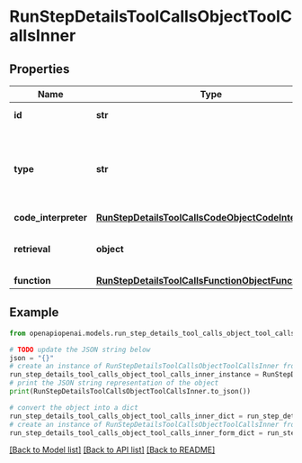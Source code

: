 # RunStepDetailsToolCallsObjectToolCallsInner


## Properties

Name | Type | Description | Notes
------------ | ------------- | ------------- | -------------
**id** | **str** | The ID of the tool call object. | 
**type** | **str** | The type of tool call. This is always going to be &#x60;code_interpreter&#x60; for this type of tool call. | 
**code_interpreter** | [**RunStepDetailsToolCallsCodeObjectCodeInterpreter**](RunStepDetailsToolCallsCodeObjectCodeInterpreter.md) |  | 
**retrieval** | **object** | For now, this is always going to be an empty object. | 
**function** | [**RunStepDetailsToolCallsFunctionObjectFunction**](RunStepDetailsToolCallsFunctionObjectFunction.md) |  | 

## Example

```python
from openapiopenai.models.run_step_details_tool_calls_object_tool_calls_inner import RunStepDetailsToolCallsObjectToolCallsInner

# TODO update the JSON string below
json = "{}"
# create an instance of RunStepDetailsToolCallsObjectToolCallsInner from a JSON string
run_step_details_tool_calls_object_tool_calls_inner_instance = RunStepDetailsToolCallsObjectToolCallsInner.from_json(json)
# print the JSON string representation of the object
print(RunStepDetailsToolCallsObjectToolCallsInner.to_json())

# convert the object into a dict
run_step_details_tool_calls_object_tool_calls_inner_dict = run_step_details_tool_calls_object_tool_calls_inner_instance.to_dict()
# create an instance of RunStepDetailsToolCallsObjectToolCallsInner from a dict
run_step_details_tool_calls_object_tool_calls_inner_form_dict = run_step_details_tool_calls_object_tool_calls_inner.from_dict(run_step_details_tool_calls_object_tool_calls_inner_dict)
```
[[Back to Model list]](../README.md#documentation-for-models) [[Back to API list]](../README.md#documentation-for-api-endpoints) [[Back to README]](../README.md)


